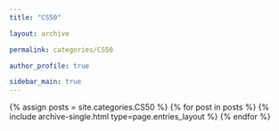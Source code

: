 ```yaml
---
title: "CS50"

layout: archive

permalink: categories/CS50

author_profile: true

sidebar_main: true
---
```


{% assign posts = site.categories.CS50 %}
{% for post in posts %}
{% include archive-single.html type=page.entries_layout %}
{% endfor %}
